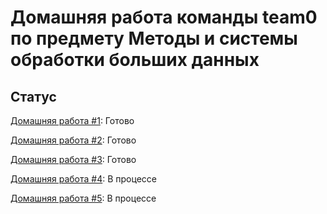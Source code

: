 # Домашняя работа команды team0 по предмету Методы и системы обработки больших данных

## Статус

[Домашняя работа #1](hw1/): Готово

[Домашняя работа #2](hw2/): Готово

[Домашняя работа #3](hw3/): Готово

[Домашняя работа #4](hw4/): В процессе

[Домашняя работа #5](hw5/): В процессе
